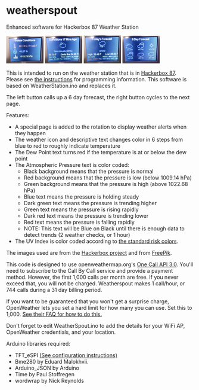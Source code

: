 # weatherspout
Enhanced software for Hackerbox 87 Weather Station

![pic1](/pics/pic1.jpg) ![pic2](/pics/pic2.jpg) ![pic3](/pics/pic3.jpg) ![pic4](/pics/pic4.jpg)

This is intended to run on the weather station that is in [Hackerbox 87](https://hackerboxes.com/products/hackerbox-0087-picow). Please see [the instructions](https://www.instructables.com/HackerBox-0087-Picow/) for programming information. This software is based on WeatherStation.ino and replaces it.

The left button calls up a 6 day forecast, the right button cycles to the next page.

Features:
  * A special page is added to the rotation to display weather alerts when they happen
  * The weather icon and descriptive text changes color in 6 steps from blue to red to roughly indicate temperature
  * The Dew Point text turns red if the temperature is at or below the dew point
  * The Atmospheric Pressure text is color coded:
    * Black background means that the pressure is normal
    * Red background means that the pressure is low (below 1009.14 hPa)
    * Green background means that the pressure is high (above 1022.68 hPa)
    * Blue text means the pressure is holding steady
    * Dark green text means the pressure is trending higher
    * Green text means the pressure is rising rapidly
    * Dark red text means the pressure is trending lower
    * Red text means the pressure is falling rapidly
    * NOTE: This text will be Blue on Black until there is enough data to detect trends (2 weather checks, or 1 hour)
  * The UV Index is color coded according to [the standard risk colors](https://www.epa.gov/sunsafety/uv-index-scale-0).

The images used are from the [Hackerbox project](https://www.instructables.com/HackerBox-0087-Picow/) and from [FreePik](https://www.freepikcompany.com/).

This code is designed to use openweathermap.org's [One Call API 3.0](https://openweathermap.org/api/one-call-3). You'll need to subscribe to the Call By Call service and provide a payment method. However, the first 1,000 calls per month are free. If you never exceed that, you will not be charged. Weatherspout makes 1 call/hour, or 744 calls during a 31 day billing period.

If you want to be guaranteed that you won't get a surprise charge, OpenWeather lets you set a hard limit for how many you can use. Set this to 1,000. [See their FAQ for how to do this.](https://openweathermap.org/faq#onecall)

Don't forget to edit WeatherSpout.ino to add the details for your WiFi AP, OpenWeather credentials, and your location.

Arduino libraries required:

 * TFT_eSPI [(See configuration instructions)](https://hackerboxes.com/products/hackerbox-0087-picow)
 * Bme280 by Eduard Malokhvii.
 * Arduino_JSON by Arduino
 * Time by Paul Stoffregen
 * wordwrap by Nick Reynolds
